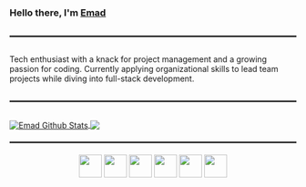 ### Hello there, I'm <a href ="https://github.com/emadram">Emad</a>
<hr style="margin: 30px 0; border: 1px solid #444;">
Tech enthusiast with a knack for project management and a growing passion for coding. Currently applying organizational skills to lead team projects while diving into full-stack development.
<hr style="margin: 30px 0; border: 1px solid #444;">

<div>
  <a href="https://github.com/emadram">
    <img align="center" src="https://github-readme-stats.vercel.app/api?username=emadram&include_all_commits=true&count_private=true&show_icons=true&line_height=20&title_color=7A7ADB&icon_color=2234AE&text_color=D3D3D3&bg_color=0,000000,130F40" alt="Emad Github Stats">
  </a>
  <a href="https://github.com/emadram">
    <img align="center" src="https://github-readme-stats-anuraghazra1.vercel.app/api/top-langs/?username=emadram&layout=compact&title_color=7A7ADB&icon_color=2234AE&text_color=D3D3D3&bg_color=0,000000,130F40">
  </a>
</div>

<hr style="margin: 20px 0; border: 1px solid #444;">

<div align="center">
  <img src="https://cdn.jsdelivr.net/gh/devicons/devicon/icons/c/c-original.svg" height="40"/>
  <img src="https://cdn.jsdelivr.net/gh/devicons/devicon/icons/csharp/csharp-original.svg" height="40"/>
  <img src="https://cdn.jsdelivr.net/gh/devicons/devicon/icons/java/java-original.svg" height="40"/>
    <img src="https://cdn.jsdelivr.net/gh/devicons/devicon/icons/javascript/javascript-original.svg" height="40"/>
  <img src="https://cdn.jsdelivr.net/gh/devicons/devicon/icons/bash/bash-original.svg" height="40"/>
  <img src="https://cdn.jsdelivr.net/gh/devicons/devicon/icons/git/git-original.svg" height="40"/>
</div>
